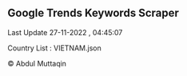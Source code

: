 

## Google Trends Keywords Scraper 
 
Last Update 27-11-2022 , 04:45:07

Country List :
VIETNAM.json



© Abdul Muttaqin 
